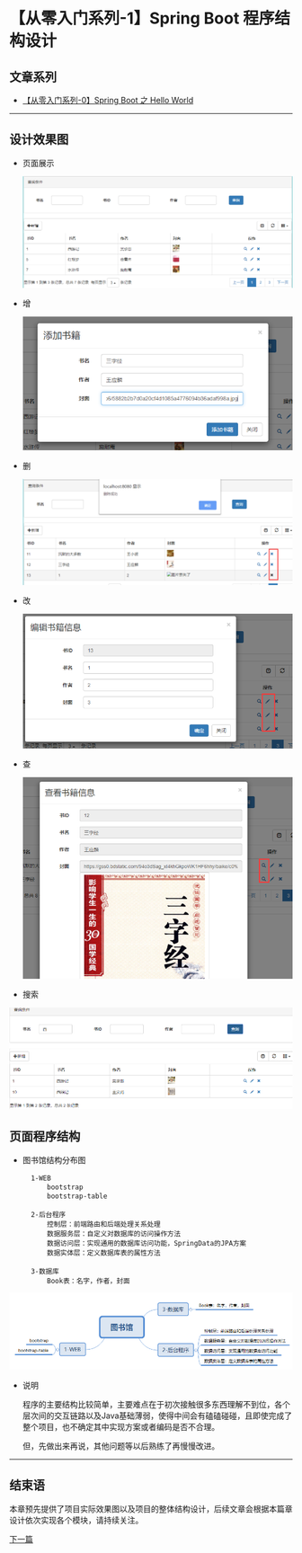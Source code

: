 # 【从零入门系列-1】Spring Boot 程序结构设计

## 文章系列

* [【从零入门系列-0】Spring Boot 之 Hello World](https://github.com/arbboter/springboot-demo/blob/master/demo-library/doc/Spring%20Boot%20%E4%B9%8B%20Hello%20World.md)

---

## 设计效果图

* 页面展示

  ![1557733235595](https://raw.githubusercontent.com/arbboter/resource/master/segmentfault/image/SpringBoot/20190513-程序结构设计说明/1557733235595.png)

* 增

  ![1557733316590](https://raw.githubusercontent.com/arbboter/resource/master/segmentfault/image/SpringBoot/20190513-程序结构设计说明/1557733316590.png)

* 删

  ![1557733470698](https://raw.githubusercontent.com/arbboter/resource/master/segmentfault/image/SpringBoot/20190513-程序结构设计说明/1557733470698.png)

* 改

  ![1557733441965](https://raw.githubusercontent.com/arbboter/resource/master/segmentfault/image/SpringBoot/20190513-程序结构设计说明/1557733441965.png)

* 查

  ![1557733387960](https://raw.githubusercontent.com/arbboter/resource/master/segmentfault/image/SpringBoot/20190513-程序结构设计说明/1557733387960.png)

* 搜索

![1557733526730](https://raw.githubusercontent.com/arbboter/resource/master/segmentfault/image/SpringBoot/20190513-程序结构设计说明/1557733526730.png)



## 页面程序结构

* 图书馆结构分布图

        1-WEB
            bootstrap
            bootstrap-table
        
        2-后台程序
            控制层：前端路由和后端处理关系处理
            数据服务层：自定义对数据库的访问操作方法
            数据访问层：实现通用的数据库访问功能，SpringData的JPA方案
            数据实体层：定义数据库表的属性方法
            
        3-数据库
            Book表：名字，作者，封面

![1557736062821](https://raw.githubusercontent.com/arbboter/resource/master/segmentfault/image/SpringBoot/20190513-程序结构设计说明/1557736062821.png)

* 说明

  程序的主要结构比较简单，主要难点在于初次接触很多东西理解不到位，各个层次间的交互链路以及Java基础薄弱，使得中间会有磕磕碰碰，且即使完成了整个项目，也不确定其中实现方案或者编码是否不合理。

  但，先做出来再说，其他问题等以后熟练了再慢慢改进。

---

## 结束语  

本章预先提供了项目实际效果图以及项目的整体结构设计，后续文章会根据本篇章设计依次实现各个模块，请持续关注。



[下一篇](https://github.com/arbboter/springboot-demo/blob/master/demo-library/doc/%E3%80%90%E4%BB%8E%E9%9B%B6%E5%85%A5%E9%97%A8%E7%B3%BB%E5%88%97-2%E3%80%91Spring%20Boot%20%E6%95%B0%E6%8D%AE%E5%BA%93%E8%A1%A8%E8%AE%BE%E8%AE%A1.md)
